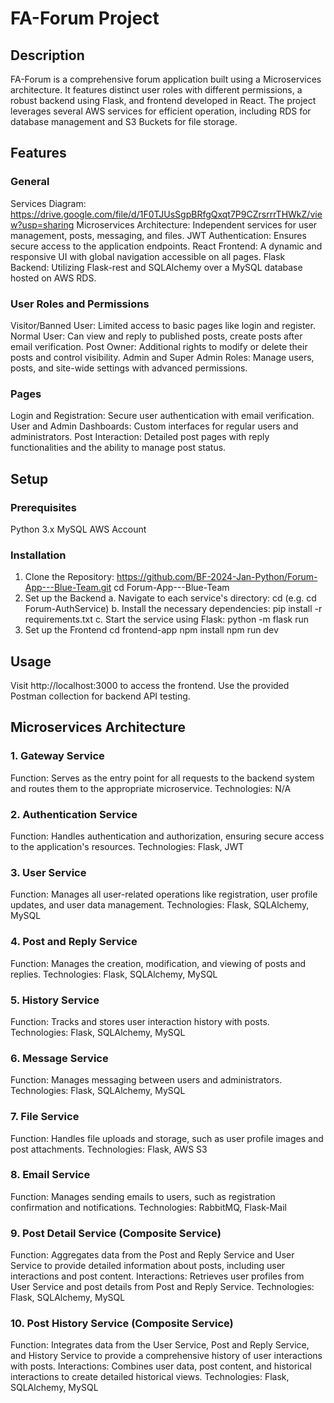 # FA-Forum Project

## Description
FA-Forum is a comprehensive forum application built using a Microservices architecture. It features distinct user roles with different permissions, a robust backend using Flask, and frontend developed in React. The project leverages several AWS services for efficient operation, including RDS for database management and S3 Buckets for file storage.

## Features
### General
Services Diagram: https://drive.google.com/file/d/1F0TJUsSgpBRfgQxqt7P9CZrsrrrTHWkZ/view?usp=sharing
Microservices Architecture: Independent services for user management, posts, messaging, and files.
JWT Authentication: Ensures secure access to the application endpoints.
React Frontend: A dynamic and responsive UI with global navigation accessible on all pages.
Flask Backend: Utilizing Flask-rest and SQLAlchemy over a MySQL database hosted on AWS RDS.

### User Roles and Permissions
Visitor/Banned User: Limited access to basic pages like login and register.
Normal User: Can view and reply to published posts, create posts after email verification.
Post Owner: Additional rights to modify or delete their posts and control visibility.
Admin and Super Admin Roles: Manage users, posts, and site-wide settings with advanced permissions.

### Pages
Login and Registration: Secure user authentication with email verification.
User and Admin Dashboards: Custom interfaces for regular users and administrators.
Post Interaction: Detailed post pages with reply functionalities and the ability to manage post status.

## Setup
### Prerequisites
Python 3.x
MySQL
AWS Account

### Installation
1. Clone the Repository:
   https://github.com/BF-2024-Jan-Python/Forum-App---Blue-Team.git
   cd Forum-App---Blue-Team
2. Set up the Backend
   a. Navigate to each service's directory:
      cd <service-name> (e.g. cd Forum-AuthService)
   b. Install the necessary dependencies:
      pip install -r requirements.txt
   c. Start the service using Flask:
      python -m flask run
4. Set up the Frontend
   cd frontend-app
   npm install
   npm run dev

## Usage
Visit http://localhost:3000 to access the frontend.
Use the provided Postman collection for backend API testing.

## Microservices Architecture
### 1. Gateway Service
Function: Serves as the entry point for all requests to the backend system and routes them to the appropriate microservice.
Technologies: N/A
### 2. Authentication Service
Function: Handles authentication and authorization, ensuring secure access to the application's resources.
Technologies: Flask, JWT
### 3. User Service
Function: Manages all user-related operations like registration, user profile updates, and user data management.
Technologies: Flask, SQLAlchemy, MySQL
### 4. Post and Reply Service
Function: Manages the creation, modification, and viewing of posts and replies.
Technologies: Flask, SQLAlchemy, MySQL
### 5. History Service
Function: Tracks and stores user interaction history with posts.
Technologies: Flask, SQLAlchemy, MySQL
### 6. Message Service
Function: Manages messaging between users and administrators.
Technologies: Flask, SQLAlchemy, MySQL
### 7. File Service
Function: Handles file uploads and storage, such as user profile images and post attachments.
Technologies: Flask, AWS S3
### 8. Email Service
Function: Manages sending emails to users, such as registration confirmation and notifications.
Technologies: RabbitMQ, Flask-Mail
### 9. Post Detail Service (Composite Service)
Function: Aggregates data from the Post and Reply Service and User Service to provide detailed information about posts, including user interactions and post content.
Interactions: Retrieves user profiles from User Service and post details from Post and Reply Service.
Technologies: Flask, SQLAlchemy, MySQL
### 10. Post History Service (Composite Service)
Function: Integrates data from the User Service, Post and Reply Service, and History Service to provide a comprehensive history of user interactions with posts.
Interactions: Combines user data, post content, and historical interactions to create detailed historical views.
Technologies: Flask, SQLAlchemy, MySQL

